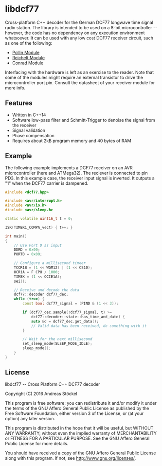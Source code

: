 # libdcf77

Cross-platform C++ decoder for the German DCF77 longwave time signal radio station.
The library is intended to be used on a 8-bit microcontroller -- however, the code has
no dependency on any execution environment whatsoever. It can be used with any low cost
DCF77 receiver circuit, such as one of the following:

* [Pollin Module](http://www.pollin.de/shop/dt/NTQ5OTgxOTk-/)
* [Reichelt Module](https://www.reichelt.de/Bausaetze/DCF77-MODUL/3/index.html?ACTION=3&GROUPID=7836&ARTICLE=57772&OFFSET=16&)
* [Conrad Module](http://www.conrad.com/ce/en/product/641138/DCF-receiver-module-Compatible-with-C-Control)

Interfacing with the hardware is left as an exercise to the reader. Note that some of the
modules might require an external transistor to drive the microcontroller port pin.
Consult the datasheet of your receiver module for more info.

## Features

* Written in C++14
* Software low-pass filter and Schmitt-Trigger to denoise the signal from the receiver
* Signal validation
* Phase compensation
* Requires about 2kB program memory and 40 bytes of RAM

## Example

The following example implements a DCF77 receiver on an AVR microcontroller (here and ATMega32).
The reciever is connected to pin PD3. In this example case, the receiver input signal is inverted.
It outputs a "1" when the DCF77 carrier is dampened.

```cpp
#include <dcf77.hpp>

#include <avr/interrupt.h>
#include <avr/io.h>
#include <avr/sleep.h>

static volatile uint16_t t = 0;

ISR(TIMER1_COMPA_vect) { t++; }

int main()
{
	// Use Port D as input
	DDRD = 0x00;
	PORTD = 0x00;

	// Configure a millisecond timeer
	TCCR1B = (1 << WGM12) | (1 << CS10);
	OCR1A = F_CPU / 1000;
	TIMSK = (1 << OCIE1A);
	sei();

	// Receive and decode the data
	dcf77::decoder dcf77_dec;
	while (true) {
		const bool dcf77_signal = (PIND & (1 << 3));

		if (dcf77_dec.sample(!dcf77_signal, t) >=
		    dcf77::decoder::state::has_time_and_date) {
			auto &d = dcf77_dec.get_data();
			// Valid data has been received, do something with it
		}

		// Wait for the next millisecond
		set_sleep_mode(SLEEP_MODE_IDLE);
		sleep_mode();
	}
}
```

## License

libdcf77 -- Cross Platform C++ DCF77 decoder

Copyright (C) 2016  Andreas Stöckel

This program is free software: you can redistribute it and/or modify
it under the terms of the GNU Affero General Public License as
published by the Free Software Foundation, either version 3 of the
License, or (at your option) any later version.

This program is distributed in the hope that it will be useful,
but WITHOUT ANY WARRANTY; without even the implied warranty of
MERCHANTABILITY or FITNESS FOR A PARTICULAR PURPOSE.  See the
GNU Affero General Public License for more details.

You should have received a copy of the GNU Affero General Public License
along with this program.  If not, see <http://www.gnu.org/licenses/>.
